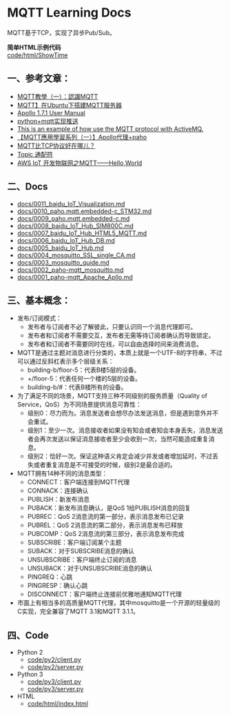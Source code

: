 # MQTT Learning Docs

MQTT基于TCP，实现了异步Pub/Sub。

**简单HTML示例代码**  
[code/html/ShowTime](code/html/ShowTime)

## 一、参考文章：

* [MQTT教學（一）：認識MQTT](https://swf.com.tw/?p=1002)
* [MQTT】在Ubuntu下搭建MQTT服务器](http://blog.csdn.net/yannanxiu/article/details/70504586)
* [Apollo 1.7.1 User Manual](https://activemq.apache.org/apollo/documentation/user-manual.html)
* [python+mqtt实现推送](http://yunsonbai.github.io/2016/05/24/mqtt-python/)
* [This is an example of how use the MQTT protocol with ActiveMQ.](https://github.com/apache/activemq/tree/master/assembly/src/release/examples/mqtt/java)
* [【MQTT應用學習系列（一）】Apollo代理+paho](http://www.itread01.com/articles/1488211049.html)
* [MQTT比TCP协议好在哪儿？](https://www.zhihu.com/question/23373904)
* [Topic 通配符](https://www.ibm.com/support/knowledgecenter/zh/SSCGGQ_1.2.0/com.ibm.ism.doc/Overview/ov00032.html)
* [AWS IoT 开发物联网之MQTT——Hello,World](https://www.phodal.com/blog/aws-iot-development-iot-application-mqtt/)

## 二、Docs

* [docs/0011_baidu_IoT_Visualization.md](docs/0011_baidu_IoT_Visualization.md)
* [docs/0010_paho.mqtt.embedded-c_STM32.md](docs/0010_paho.mqtt.embedded-c_STM32.md)
* [docs/0009_paho.mqtt.embedded-c.md](docs/0009_paho.mqtt.embedded-c.md)
* [docs/0008_baidu_IoT_Hub_SIM800C.md](docs/0008_baidu_IoT_Hub_SIM800C.md)
* [docs/0007_baidu_IoT_Hub_HTML5_MQTT.md](docs/0007_baidu_IoT_Hub_HTML5_MQTT.md)
* [docs/0006_baidu_IoT_Hub_DB.md](docs/0006_baidu_IoT_Hub_DB.md)
* [docs/0005_baidu_IoT_Hub.md](docs/0005_baidu_IoT_Hub.md)
* [docs/0004_mosquitto_SSL_single_CA.md](docs/0004_mosquitto_SSL_single_CA.md)
* [docs/0003_mosquitto_guide.md](docs/0003_mosquitto_guide.md)
* [docs/0002_paho-mqtt_mosquitto.md](docs/0002_paho-mqtt_mosquitto.md)
* [docs/0001_paho-mqtt_Apache_Apllo.md](docs/0001_paho-mqtt_Apache_Apllo.md)

## 三、基本概念：

* 发布/订阅模式：
  * 发布者与订阅者不必了解彼此，只要认识同一个消息代理即可。
  * 发布者和订阅者不需要交互，发布者无需等待订阅者确认而导致锁定。
  * 发布者和订阅者不需要同时在线，可以自由选择时间来消费消息。
* MQTT是通过主题对消息进行分类的，本质上就是一个UTF-8的字符串，不过可以通过反斜杠表示多个层级关系：
  * building-b/floor-5：代表B楼5层的设备。
  * +/floor-5：代表任何一个楼的5层的设备。
  * building-b/#：代表B楼所有的设备。
* 为了满足不同的场景，MQTT支持三种不同级别的服务质量（Quality of Service，QoS）为不同场景提供消息可靠性：
  * 级别0：尽力而为。消息发送者会想尽办法发送消息，但是遇到意外并不会重试。
  * 级别1：至少一次。消息接收者如果没有知会或者知会本身丢失，消息发送者会再次发送以保证消息接收者至少会收到一次，当然可能造成重复消息。
  * 级别2：恰好一次。保证这种语义肯定会减少并发或者增加延时，不过丢失或者重复消息是不可接受的时候，级别2是最合适的。
* MQTT拥有14种不同的消息类型：
  * CONNECT：客户端连接到MQTT代理
  * CONNACK：连接确认
  * PUBLISH：新发布消息
  * PUBACK：新发布消息确认，是QoS 1给PUBLISH消息的回复
  * PUBREC：QoS 2消息流的第一部分，表示消息发布已记录
  * PUBREL：QoS 2消息流的第二部分，表示消息发布已释放
  * PUBCOMP：QoS 2消息流的第三部分，表示消息发布完成
  * SUBSCRIBE：客户端订阅某个主题
  * SUBACK：对于SUBSCRIBE消息的确认
  * UNSUBSCRIBE：客户端终止订阅的消息
  * UNSUBACK：对于UNSUBSCRIBE消息的确认
  * PINGREQ：心跳
  * PINGRESP：确认心跳
  * DISCONNECT：客户端终止连接前优雅地通知MQTT代理
* 市面上有相当多的高质量MQTT代理，其中mosquitto是一个开源的轻量级的C实现，完全兼容了MQTT 3.1和MQTT 3.1.1。

## 四、Code

* Python 2
  * [code/py2/client.py](code/py2/client.py)
  * [code/py2/server.py](code/py2/server.py)
* Python 3
  * [code/py3/client.py](code/py3/client.py)
  * [code/py3/server.py](code/py3/server.py)
* HTML
  * [code/html/index.html](code/html/index.html)
